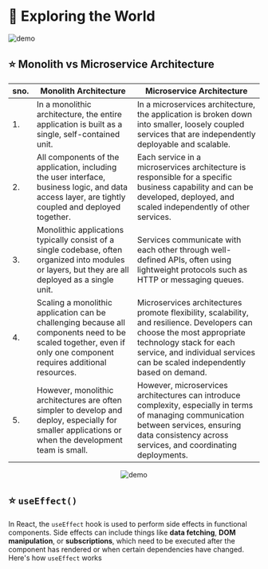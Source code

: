 # 📍 Exploring the World

![demo](https://miro.medium.com/v2/resize:fit:1400/1*GJiR7jC07hARQ1WogY1Ffg.jpeg)

## ⭐ Monolith vs Microservice Architecture

| sno. | Monolith Architecture | Microservice Architecture |
| --- | --- | --- | 
| 1. | In a monolithic architecture, the entire application is built as a single, self-contained unit. | In a microservices architecture, the application is broken down into smaller, loosely coupled services that are independently deployable and scalable.
| 2. | All components of the application, including the user interface, business logic, and data access layer, are tightly coupled and deployed together. | Each service in a microservices architecture is responsible for a specific business capability and can be developed, deployed, and scaled independently of other services. |
| 3. | Monolithic applications typically consist of a single codebase, often organized into modules or layers, but they are all deployed as a single unit. | Services communicate with each other through well-defined APIs, often using lightweight protocols such as HTTP or messaging queues.
| 4. | Scaling a monolithic application can be challenging because all components need to be scaled together, even if only one component requires additional resources. | Microservices architectures promote flexibility, scalability, and resilience. Developers can choose the most appropriate technology stack for each service, and individual services can be scaled independently based on demand. |
| 5. | However, monolithic architectures are often simpler to develop and deploy, especially for smaller applications or when the development team is small. | However, microservices architectures can introduce complexity, especially in terms of managing communication between services, ensuring data consistency across services, and coordinating deployments.

<div align="center">

![demo](https://miro.medium.com/v2/resize:fit:828/format:webp/1*bDI_1EtHO8iJR5pSwiWelw.png)

</div>

## ⭐ `useEffect()`

In React, the `useEffect` hook is used to perform side effects in functional components. Side effects can include things like **data fetching**, **DOM manipulation**, or **subscriptions**, which need to be executed after the component has rendered or when certain dependencies have changed. Here's how `useEffect` works